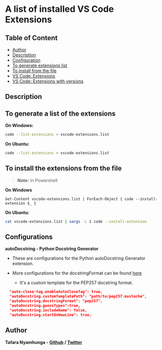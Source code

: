 # A list of installed VS Code Extensions

## Table of Content
- [Author](#author)
- [Description](#description)
- [Configuration](#configurations)
- [To generate extensions list](#to-generate-a-list-of-the-extensions)
- [To install from the file](#to-install-the-extensions-from-the-file)
- [VS Code: Extensions](vscode-extensions.list)
- [VS Code: Extensions with versions](vscode-extensions-version.list)

## Description

## To generate a list of the extensions

**On Windows:**

```bash
code --list-extensions > vscode-extensions.list
```

**On Ubuntu:**

```bash
code --list-extensions > vscode-extensions.list
```

## To install the extensions from the file

> **Note:** In Powershell

**On Windows**

```pwsh
Get-Content vscode-extensions.list | ForEach-Object { code --install-extension $_ }
```

**On Ubuntu:**

```bash
cat vscode-extensions.list | xargs -L 1 code --install-extension
```

## Configurations

**autoDocstring - Python Docstring Generator**

- These are configurations for the Python autoDocstring Generator extension.

- More configurations for the docstringFormat can be found [here](pep257.mustache)
     - It's a custom template for the PEP257 docstring format.

```json
  "auto-close-tag.enableAutoCloseTag": true,
  "autoDocstring.customTemplatePath": "path/to/pep257.mustache",
  "autoDocstring.docstringFormat": "pep257",
  "autoDocstring.guessTypes":true,
  "autoDocstring.includeName": false,
  "autoDocstring.startOnNewLine": true,
```

## Author

**Tafara Nyamhunga  - [Github](https://github.com/tafara-n) / [Twitter](https://twitter.com/tafaranyamhunga)**
